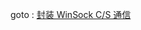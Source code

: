 goto : 
<a target="_blank" href="http://www.coderbbs.com/forum.php?mod=viewthread&tid=321&fromuid=9">
封装 WinSock C/S 通信
</a>
